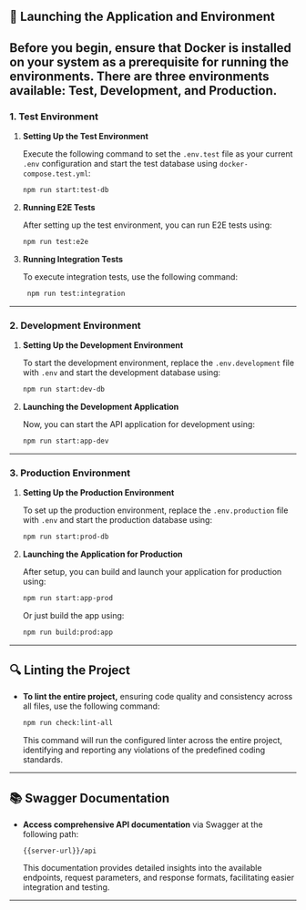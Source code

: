 
## 🚀 Launching the Application and Environment

Before you begin, ensure that **Docker** is installed on your system as a prerequisite for running the environments.
There are three environments available: **Test**, **Development**, and **Production**.
---
### 1. Test Environment

1. **Setting Up the Test Environment**

   Execute the following command to set the `.env.test` file as your current `.env` configuration and start the test database using `docker-compose.test.yml`:

   ```bash
   npm run start:test-db
   ```

2. **Running E2E Tests**

   After setting up the test environment, you can run E2E tests using:

   ```bash
   npm run test:e2e
   ```
3. **Running Integration Tests**

   To execute integration tests, use the following command:

   ```bash
    npm run test:integration
   ```

---
### 2. Development Environment

1. **Setting Up the Development Environment**

   To start the development environment, replace the `.env.development` file with `.env` and start the development database using:

   ```bash
   npm run start:dev-db
   ```

2. **Launching the Development Application**

   Now, you can start the API application for development using:

   ```bash
   npm run start:app-dev
   ```

---
### 3. Production Environment

1. **Setting Up the Production Environment**

   To set up the production environment, replace the `.env.production` file with `.env` and start the production database using:

   ```bash
   npm run start:prod-db
   ```

2. **Launching the Application for Production**

   After setup, you can build and launch your application for production using:

   ```bash
   npm run start:app-prod
   ```
    Or just build the app using:

   ```bash
   npm run build:prod:app
   ```

---

## 🔍 Linting the Project

* **To lint the entire project,**
    ensuring code quality and consistency across all files, use the following command:

   ```bash
   npm run check:lint-all 
   ```
    This command will run the configured linter across the entire project, identifying and reporting any violations of the predefined coding standards.

---

## 📚 Swagger Documentation

* **Access comprehensive API documentation** via Swagger at the following path:

   ```
   {{server-url}}/api
   ```

   This documentation provides detailed insights into the available endpoints, request parameters, and response formats, facilitating easier integration and testing.

---
